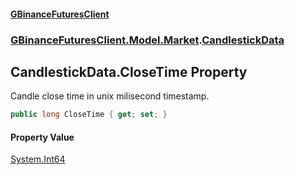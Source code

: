 #### [GBinanceFuturesClient](./index.md 'index')
### [GBinanceFuturesClient.Model.Market](./GBinanceFuturesClient-Model-Market.md 'GBinanceFuturesClient.Model.Market').[CandlestickData](./GBinanceFuturesClient-Model-Market-CandlestickData.md 'GBinanceFuturesClient.Model.Market.CandlestickData')
## CandlestickData.CloseTime Property
Candle close time in unix milisecond timestamp.  
```csharp
public long CloseTime { get; set; }
```
#### Property Value
[System.Int64](https://docs.microsoft.com/en-us/dotnet/api/System.Int64 'System.Int64')  
